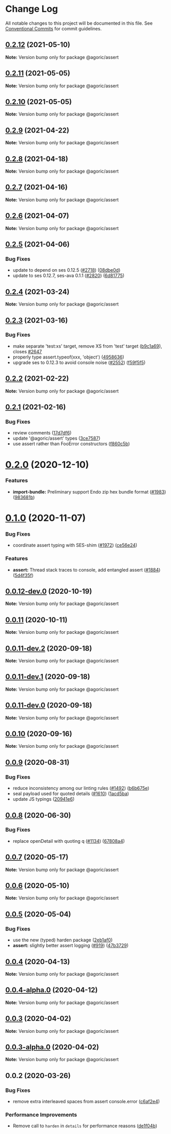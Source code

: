 # Change Log

All notable changes to this project will be documented in this file.
See [Conventional Commits](https://conventionalcommits.org) for commit guidelines.

## [0.2.12](https://github.com/Agoric/agoric-sdk/compare/@agoric/assert@0.2.11...@agoric/assert@0.2.12) (2021-05-10)

**Note:** Version bump only for package @agoric/assert





## [0.2.11](https://github.com/Agoric/agoric-sdk/compare/@agoric/assert@0.2.10...@agoric/assert@0.2.11) (2021-05-05)

**Note:** Version bump only for package @agoric/assert





## [0.2.10](https://github.com/Agoric/agoric-sdk/compare/@agoric/assert@0.2.9...@agoric/assert@0.2.10) (2021-05-05)

**Note:** Version bump only for package @agoric/assert





## [0.2.9](https://github.com/Agoric/agoric-sdk/compare/@agoric/assert@0.2.8...@agoric/assert@0.2.9) (2021-04-22)

**Note:** Version bump only for package @agoric/assert





## [0.2.8](https://github.com/Agoric/agoric-sdk/compare/@agoric/assert@0.2.7...@agoric/assert@0.2.8) (2021-04-18)

**Note:** Version bump only for package @agoric/assert





## [0.2.7](https://github.com/Agoric/agoric-sdk/compare/@agoric/assert@0.2.6...@agoric/assert@0.2.7) (2021-04-16)

**Note:** Version bump only for package @agoric/assert





## [0.2.6](https://github.com/Agoric/agoric-sdk/compare/@agoric/assert@0.2.5...@agoric/assert@0.2.6) (2021-04-07)

**Note:** Version bump only for package @agoric/assert





## [0.2.5](https://github.com/Agoric/agoric-sdk/compare/@agoric/assert@0.2.4...@agoric/assert@0.2.5) (2021-04-06)


### Bug Fixes

* update to depend on ses 0.12.5 ([#2718](https://github.com/Agoric/agoric-sdk/issues/2718)) ([08dbe0d](https://github.com/Agoric/agoric-sdk/commit/08dbe0db5ce06944dc92c710865e441a60b31b5b))
* update to ses 0.12.7, ses-ava 0.1.1 ([#2820](https://github.com/Agoric/agoric-sdk/issues/2820)) ([6d81775](https://github.com/Agoric/agoric-sdk/commit/6d81775715bc80e6033d75cb65edbfb1452b1608))





## [0.2.4](https://github.com/Agoric/agoric-sdk/compare/@agoric/assert@0.2.3...@agoric/assert@0.2.4) (2021-03-24)

**Note:** Version bump only for package @agoric/assert





## [0.2.3](https://github.com/Agoric/agoric-sdk/compare/@agoric/assert@0.2.2...@agoric/assert@0.2.3) (2021-03-16)


### Bug Fixes

* make separate 'test:xs' target, remove XS from 'test' target ([b9c1a69](https://github.com/Agoric/agoric-sdk/commit/b9c1a6987093fc8e09e8aba7acd2a1618413bac8)), closes [#2647](https://github.com/Agoric/agoric-sdk/issues/2647)
* properly type assert.typeof(xxx, 'object') ([4958636](https://github.com/Agoric/agoric-sdk/commit/49586365607175fd9f91896a66cf02ad14d93055))
* upgrade ses to 0.12.3 to avoid console noise ([#2552](https://github.com/Agoric/agoric-sdk/issues/2552)) ([f59f5f5](https://github.com/Agoric/agoric-sdk/commit/f59f5f58d1567bb11710166b1dbc80f25c39a04f))





## [0.2.2](https://github.com/Agoric/agoric-sdk/compare/@agoric/assert@0.2.1...@agoric/assert@0.2.2) (2021-02-22)

**Note:** Version bump only for package @agoric/assert





## [0.2.1](https://github.com/Agoric/agoric-sdk/compare/@agoric/assert@0.2.0...@agoric/assert@0.2.1) (2021-02-16)


### Bug Fixes

* review comments ([17d7df6](https://github.com/Agoric/agoric-sdk/commit/17d7df6ee06eb5c340500bb5582f985c2993ab19))
* update '@agoric/assert' types ([3ce7587](https://github.com/Agoric/agoric-sdk/commit/3ce7587d0ba6d7a0f5c51a0cacbdc414eb02891b))
* use assert rather than FooError constructors ([f860c5b](https://github.com/Agoric/agoric-sdk/commit/f860c5bf5add165a08cb5bd543502857c3f57998))





# [0.2.0](https://github.com/Agoric/agoric-sdk/compare/@agoric/assert@0.1.0...@agoric/assert@0.2.0) (2020-12-10)


### Features

* **import-bundle:** Preliminary support Endo zip hex bundle format ([#1983](https://github.com/Agoric/agoric-sdk/issues/1983)) ([983681b](https://github.com/Agoric/agoric-sdk/commit/983681bfc4bf512b6bd90806ed9220cd4fefc13c))





# [0.1.0](https://github.com/Agoric/agoric-sdk/compare/@agoric/assert@0.0.12-dev.0...@agoric/assert@0.1.0) (2020-11-07)


### Bug Fixes

* coordinate assert typing with SES-shim ([#1972](https://github.com/Agoric/agoric-sdk/issues/1972)) ([ce56e24](https://github.com/Agoric/agoric-sdk/commit/ce56e24eb950f8bdede4e82207b339c3d2e4af58))


### Features

* **assert:** Thread stack traces to console, add entangled assert ([#1884](https://github.com/Agoric/agoric-sdk/issues/1884)) ([5d4f35f](https://github.com/Agoric/agoric-sdk/commit/5d4f35f901f2ca40a2a4d66dab980a5fe8e575f4))





## [0.0.12-dev.0](https://github.com/Agoric/agoric-sdk/compare/@agoric/assert@0.0.11...@agoric/assert@0.0.12-dev.0) (2020-10-19)

**Note:** Version bump only for package @agoric/assert





## [0.0.11](https://github.com/Agoric/agoric-sdk/compare/@agoric/assert@0.0.11-dev.2...@agoric/assert@0.0.11) (2020-10-11)

**Note:** Version bump only for package @agoric/assert





## [0.0.11-dev.2](https://github.com/Agoric/agoric-sdk/compare/@agoric/assert@0.0.11-dev.1...@agoric/assert@0.0.11-dev.2) (2020-09-18)

**Note:** Version bump only for package @agoric/assert





## [0.0.11-dev.1](https://github.com/Agoric/agoric-sdk/compare/@agoric/assert@0.0.11-dev.0...@agoric/assert@0.0.11-dev.1) (2020-09-18)

**Note:** Version bump only for package @agoric/assert





## [0.0.11-dev.0](https://github.com/Agoric/agoric-sdk/compare/@agoric/assert@0.0.10...@agoric/assert@0.0.11-dev.0) (2020-09-18)

**Note:** Version bump only for package @agoric/assert





## [0.0.10](https://github.com/Agoric/agoric-sdk/compare/@agoric/assert@0.0.9...@agoric/assert@0.0.10) (2020-09-16)

**Note:** Version bump only for package @agoric/assert





## [0.0.9](https://github.com/Agoric/agoric-sdk/compare/@agoric/assert@0.0.8...@agoric/assert@0.0.9) (2020-08-31)


### Bug Fixes

* reduce inconsistency among our linting rules ([#1492](https://github.com/Agoric/agoric-sdk/issues/1492)) ([b6b675e](https://github.com/Agoric/agoric-sdk/commit/b6b675e2de110e2af19cad784a66220cab21dacf))
* seal payload used for quoted details ([#1610](https://github.com/Agoric/agoric-sdk/issues/1610)) ([1acd5ba](https://github.com/Agoric/agoric-sdk/commit/1acd5baa3e7f0185823c929409f8aecddab36a3a))
* update JS typings ([20941e6](https://github.com/Agoric/agoric-sdk/commit/20941e675302ee5905e4825638e661065ad5d3f9))





## [0.0.8](https://github.com/Agoric/agoric-sdk/compare/@agoric/assert@0.0.7...@agoric/assert@0.0.8) (2020-06-30)


### Bug Fixes

* replace openDetail with quoting q ([#1134](https://github.com/Agoric/agoric-sdk/issues/1134)) ([67808a4](https://github.com/Agoric/agoric-sdk/commit/67808a4df515630ef7dc77c59054382f626ece96))





## [0.0.7](https://github.com/Agoric/agoric-sdk/compare/@agoric/assert@0.0.6...@agoric/assert@0.0.7) (2020-05-17)

**Note:** Version bump only for package @agoric/assert





## [0.0.6](https://github.com/Agoric/agoric-sdk/compare/@agoric/assert@0.0.5...@agoric/assert@0.0.6) (2020-05-10)

**Note:** Version bump only for package @agoric/assert





## [0.0.5](https://github.com/Agoric/agoric-sdk/compare/@agoric/assert@0.0.4...@agoric/assert@0.0.5) (2020-05-04)


### Bug Fixes

* use the new (typed) harden package ([2eb1af0](https://github.com/Agoric/agoric-sdk/commit/2eb1af08fe3967629a3ce165752fd501a5c85a96))
* **assert:** slightly better assert logging ([#919](https://github.com/Agoric/agoric-sdk/issues/919)) ([47b3729](https://github.com/Agoric/agoric-sdk/commit/47b3729aa6b4ebde0d23cf791c5295fcf8f58a00))





## [0.0.4](https://github.com/Agoric/agoric-sdk/compare/@agoric/assert@0.0.4-alpha.0...@agoric/assert@0.0.4) (2020-04-13)

**Note:** Version bump only for package @agoric/assert





## [0.0.4-alpha.0](https://github.com/Agoric/agoric-sdk/compare/@agoric/assert@0.0.3...@agoric/assert@0.0.4-alpha.0) (2020-04-12)

**Note:** Version bump only for package @agoric/assert





## [0.0.3](https://github.com/Agoric/agoric-sdk/compare/@agoric/assert@0.0.3-alpha.0...@agoric/assert@0.0.3) (2020-04-02)

**Note:** Version bump only for package @agoric/assert





## [0.0.3-alpha.0](https://github.com/Agoric/agoric-sdk/compare/@agoric/assert@0.0.2...@agoric/assert@0.0.3-alpha.0) (2020-04-02)

**Note:** Version bump only for package @agoric/assert





## 0.0.2 (2020-03-26)


### Bug Fixes

* remove extra interleaved spaces from assert console.error ([c6af2e4](https://github.com/Agoric/agoric-sdk/commit/c6af2e4abfc28959f70518d7905076270cffcb34))


### Performance Improvements

* Remove call to `harden` in `details` for performance reasons ([de1f04b](https://github.com/Agoric/agoric-sdk/commit/de1f04b0427af163b0a50cb645d6d676f09b08de))
